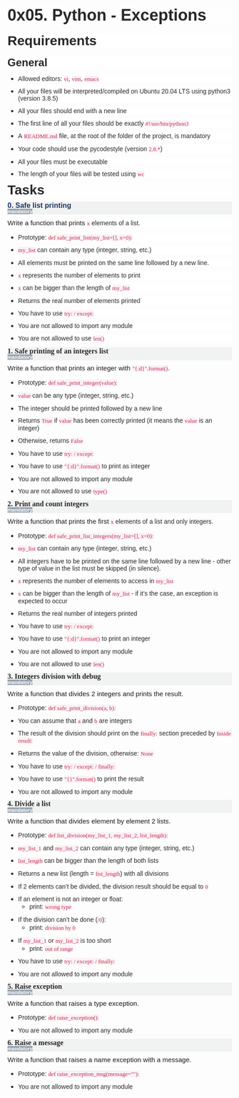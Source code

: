 <h1 style='margin-right:0cm;margin-left:0cm;font-size:15px;font-family:"Calibri",sans-serif;margin-top:0cm;margin-bottom:7.5pt;line-height:normal;background:#FEFEFE;'><span style='font-size:36px;font-family:"Arial",sans-serif;color:#292728;'>0x05. Python - Exceptions</span></h1>
<h2 style='margin-top:15.0pt;margin-right:0cm;margin-bottom:7.5pt;margin-left:0cm;line-height:107%;font-size:17px;font-family:"Calibri Light",sans-serif;color:#2F5496;font-weight:normal;background:white;'><strong><span style='font-size:30px;line-height:107%;font-family:"Arial",sans-serif;color:#292728;'>Requirements</span></strong></h2>
<h3 style='margin-top:15.0pt;margin-right:0cm;margin-bottom:7.5pt;margin-left:0cm;line-height:107%;font-size:16px;font-family:"Calibri Light",sans-serif;color:#1F3763;font-weight:normal;background:white; border-box;font-variant-ligatures: normal;font-variant-caps: normal;orphans: 2;text-align:start;widows: 2;-webkit-text-stroke-width: 0px;text-decoration-thickness: initial;text-decoration-style: initial;text-decoration-color: initial;word-spacing:0px;'><strong><span style='font-size:24px;line-height:107%;font-family:"Arial",sans-serif;color:#292728;'>General</span></strong></h3>
<ul style="margin-bottom:0cm; border-box;font-variant-ligatures: normal;font-variant-caps: normal;orphans: 2;text-align:start;widows: 2;-webkit-text-stroke-width: 0px;text-decoration-thickness: initial;text-decoration-style: initial;text-decoration-color: initial;word-spacing:0px;" type="disc">
    <li style='margin-top:0cm;margin-right:0cm;margin-bottom:8.0pt;margin-left:0cm;line-height:normal;font-size:15px;font-family:"Calibri",sans-serif;color:#292728;background:white;'><span style='font-size:14px;font-family:"Arial",sans-serif;'>Allowed editors:&nbsp;</span><code style='font-family:"Courier New"; border-box;border-radius: 4px;'><span style="font-size:13px;font-family:Consolas;color:#C7254E;background:#F9F2F4;">vi</span></code><span style='font-size:14px;font-family:"Arial",sans-serif;'>,&nbsp;</span><code style='font-family:"Courier New"; border-box;border-radius: 4px;'><span style="font-size:13px;font-family:Consolas;color:#C7254E;background:#F9F2F4;">vim</span></code><span style='font-size:14px;font-family:"Arial",sans-serif;'>,&nbsp;</span><code style='font-family:"Courier New"; border-box;border-radius: 4px;'><span style="font-size:13px;font-family:Consolas;color:#C7254E;background:#F9F2F4;">emacs</span></code></li>
    <li style='margin-top:0cm;margin-right:0cm;margin-bottom:8.0pt;margin-left:0cm;line-height:normal;font-size:15px;font-family:"Calibri",sans-serif;color:#292728;background:white;'><span style='font-size:14px;font-family:"Arial",sans-serif;'>All your files will be interpreted/compiled on Ubuntu 20.04 LTS using python3 (version 3.8.5)</span></li>
    <li style='margin-top:0cm;margin-right:0cm;margin-bottom:8.0pt;margin-left:0cm;line-height:normal;font-size:15px;font-family:"Calibri",sans-serif;color:#292728;background:white;'><span style='font-size:14px;font-family:"Arial",sans-serif;'>All your files should end with a new line</span></li>
    <li style='margin-top:0cm;margin-right:0cm;margin-bottom:8.0pt;margin-left:0cm;line-height:normal;font-size:15px;font-family:"Calibri",sans-serif;color:#292728;background:white;'><span style='font-size:14px;font-family:"Arial",sans-serif;'>The first line of all your files should be exactly&nbsp;</span><code style='font-family:"Courier New"; border-box;border-radius: 4px;'><span style="font-size:13px;font-family:Consolas;color:#C7254E;background:#F9F2F4;">#!/usr/bin/python3</span></code></li>
    <li style='margin-top:0cm;margin-right:0cm;margin-bottom:8.0pt;margin-left:0cm;line-height:normal;font-size:15px;font-family:"Calibri",sans-serif;color:#292728;background:white;'><span style='font-size:14px;font-family:"Arial",sans-serif;'>A&nbsp;</span><code style='font-family:"Courier New"; border-box;border-radius: 4px;'><span style="font-size:13px;font-family:Consolas;color:#C7254E;background:#F9F2F4;">README.md</span></code><span style='font-size:14px;font-family:"Arial",sans-serif;'>&nbsp;file, at the root of the folder of the project, is mandatory</span></li>
    <li style='margin-top:0cm;margin-right:0cm;margin-bottom:8.0pt;margin-left:0cm;line-height:normal;font-size:15px;font-family:"Calibri",sans-serif;color:#292728;background:white;'><span style='font-size:14px;font-family:"Arial",sans-serif;'>Your code should use the pycodestyle (version&nbsp;</span><code style='font-family:"Courier New"; border-box;border-radius: 4px;'><span style="font-size:13px;font-family:Consolas;color:#C7254E;background:#F9F2F4;">2.8.*</span></code><span style='font-size:14px;font-family:"Arial",sans-serif;'>)</span></li>
    <li style='margin-top:0cm;margin-right:0cm;margin-bottom:8.0pt;margin-left:0cm;line-height:normal;font-size:15px;font-family:"Calibri",sans-serif;color:#292728;background:white;'><span style='font-size:14px;font-family:"Arial",sans-serif;'>All your files must be executable</span></li>
    <li style='margin-top:0cm;margin-right:0cm;margin-bottom:8.0pt;margin-left:0cm;line-height:normal;font-size:15px;font-family:"Calibri",sans-serif;color:#292728;background:white;'><span style='font-size:14px;font-family:"Arial",sans-serif;'>The length of your files will be tested using&nbsp;</span><code style='font-family:"Courier New"; border-box;border-radius: 4px;'><span style="font-size:13px;font-family:Consolas;color:#C7254E;background:#F9F2F4;">wc</span></code></li>
</ul>
<h2 style='margin-top:2.0pt;margin-right:0cm;margin-bottom:7.5pt;margin-left:0cm;line-height:107%;font-size:17px;font-family:"Calibri Light",sans-serif;color:#2F5496;font-weight:normal;background:#FEFEFE;'><strong><span style='font-size:30px;line-height:107%;font-family:"Arial",sans-serif;color:#292728;'>Tasks</span></strong></h2>
<h3 style='margin-top:0cm;margin-right:0cm;margin-bottom:0cm;margin-left:0cm;line-height:107%;font-size:16px;font-family:"Calibri Light",sans-serif;color:#1F3763;font-weight:normal;background:#F1F2F2;'><strong><span data-id="4427" id="user_id">0. Safe list printing</span></strong></h3>
<p style='margin-right:0cm;margin-left:0cm;font-size:15px;font-family:"Calibri",sans-serif;margin-top:0cm;margin-bottom:8.0pt;line-height:107%;background:#F1F2F2;'><strong><span style='font-size:11px;line-height:107%;font-family:"Arial",sans-serif;color:white;background:#98A3AE;'><span style=" border-box;border-radius: 0.25em;">mandatory</span></span></strong></p>
<p style='margin-right:0cm;margin-left:0cm;font-size:15px;font-family:"Calibri",sans-serif;margin-top:0cm;margin-bottom:7.5pt;line-height:107%;background:white;'><span data-id="4427" id="user_id">Write a function that prints&nbsp;</span><code style='font-family:"Courier New"; border-box;border-radius: 4px;'><span style="font-size:13px;font-family:Consolas;color:#C7254E;background:#F9F2F4;">x</span></code><span style='font-size:14px;font-family:"Arial",sans-serif;color:#292728;'>&nbsp;elements of a list.</span></p>
<ul style="margin-bottom:0cm;" type="disc">
    <li style='margin-top:0cm;margin-right:0cm;margin-bottom:8.0pt;margin-left:0cm;line-height:normal;font-size:15px;font-family:"Calibri",sans-serif;color:#292728;background:white;'><span style='font-size:14px;font-family:"Arial",sans-serif;'>Prototype:&nbsp;</span><code style='font-family:"Courier New"; border-box;border-radius: 4px;'><span style="font-size:13px;font-family:     Consolas;color:#C7254E;background:#F9F2F4;">def safe_print_list(my_list=[], x=0):</span></code></li>
    <li style='margin-top:0cm;margin-right:0cm;margin-bottom:8.0pt;margin-left:0cm;line-height:normal;font-size:15px;font-family:"Calibri",sans-serif;color:#292728;background:white;'><code style='font-family:"Courier New"; border-box;border-radius: 4px;'><span style="font-size:13px;font-family:     Consolas;color:#C7254E;background:#F9F2F4;">my_list</span></code><span style='font-size:14px;font-family:"Arial",sans-serif;'>&nbsp;can contain any type (integer, string, etc.)</span></li>
    <li style='margin-top:0cm;margin-right:0cm;margin-bottom:8.0pt;margin-left:0cm;line-height:normal;font-size:15px;font-family:"Calibri",sans-serif;color:#292728;background:white;'><span style='font-size:14px;font-family:"Arial",sans-serif;'>All elements must be printed on the same line followed by a new line.</span></li>
    <li style='margin-top:0cm;margin-right:0cm;margin-bottom:8.0pt;margin-left:0cm;line-height:normal;font-size:15px;font-family:"Calibri",sans-serif;color:#292728;background:white;'><code style='font-family:"Courier New"; border-box;border-radius: 4px;'><span style="font-size:13px;font-family:     Consolas;color:#C7254E;background:#F9F2F4;">x</span></code><span style='font-size:14px;font-family:"Arial",sans-serif;'>&nbsp;represents the number of elements to print</span></li>
    <li style='margin-top:0cm;margin-right:0cm;margin-bottom:8.0pt;margin-left:0cm;line-height:normal;font-size:15px;font-family:"Calibri",sans-serif;color:#292728;background:white;'><code style='font-family:"Courier New"; border-box;border-radius: 4px;'><span style="font-size:13px;font-family:     Consolas;color:#C7254E;background:#F9F2F4;">x</span></code><span style='font-size:14px;font-family:"Arial",sans-serif;'>&nbsp;can be bigger than the length of&nbsp;</span><code style='font-family:"Courier New"; border-box;border-radius: 4px;'><span style="font-size:13px;font-family:Consolas;color:#C7254E;background:#F9F2F4;">my_list</span></code></li>
    <li style='margin-top:0cm;margin-right:0cm;margin-bottom:8.0pt;margin-left:0cm;line-height:normal;font-size:15px;font-family:"Calibri",sans-serif;color:#292728;background:white;'><span style='font-size:14px;font-family:"Arial",sans-serif;'>Returns the real number of elements printed</span></li>
    <li style='margin-top:0cm;margin-right:0cm;margin-bottom:8.0pt;margin-left:0cm;line-height:normal;font-size:15px;font-family:"Calibri",sans-serif;color:#292728;background:white;'><span style='font-size:14px;font-family:"Arial",sans-serif;'>You have to use&nbsp;</span><code style='font-family:"Courier New"; border-box;border-radius: 4px;'><span style="font-size:13px;font-family:     Consolas;color:#C7254E;background:#F9F2F4;">try: / except:</span></code></li>
    <li style='margin-top:0cm;margin-right:0cm;margin-bottom:8.0pt;margin-left:0cm;line-height:normal;font-size:15px;font-family:"Calibri",sans-serif;color:#292728;background:white;'><span style='font-size:14px;font-family:"Arial",sans-serif;'>You are not allowed to import any module</span></li>
    <li style='margin-top:0cm;margin-right:0cm;margin-bottom:8.0pt;margin-left:0cm;line-height:normal;font-size:15px;font-family:"Calibri",sans-serif;color:#292728;background:white;'><span style='font-size:14px;font-family:"Arial",sans-serif;'>You are not allowed to use&nbsp;</span><code style='font-family:"Courier New"; border-box;border-radius: 4px;'><span style="font-size:13px;font-family:     Consolas;color:#C7254E;background:#F9F2F4;">len()</span></code></li>
</ul>
<h3 style='margin-top:0cm;margin-right:0cm;margin-bottom:0cm;margin-left:0cm;line-height:107%;font-size:16px;font-family:"Calibri Light",sans-serif;color:#1F3763;font-weight:normal;background:#F1F2F2;'><strong><span style='font-family:"inherit",serif;color:#292728;'>1. Safe printing of an integers list</span></strong></h3>
<p style='margin-right:0cm;margin-left:0cm;font-size:15px;font-family:"Calibri",sans-serif;margin-top:0cm;margin-bottom:8.0pt;line-height:107%;background:#F1F2F2;'><strong><span style='font-size:11px;line-height:107%;font-family:"Arial",sans-serif;color:white;background:#98A3AE;'><span style=" border-box;border-radius: 0.25em;">mandatory</span></span></strong></p>
<p style='margin-right:0cm;margin-left:0cm;font-size:15px;font-family:"Calibri",sans-serif;margin-top:0cm;margin-bottom:7.5pt;line-height:107%;'><span data-id="4427" id="user_id">Write a function that prints an integer with&nbsp;</span><code style='font-family:"Courier New"; border-box;border-radius: 4px;'><span style="font-size:13px;font-family:Consolas;color:#C7254E;background:#F9F2F4;">&quot;{:d}&quot;.format()</span></code><span style='font-size:14px;font-family:"Arial",sans-serif;color:#292728;'>.</span></p>
<ul style="margin-bottom:0cm;" type="disc">
    <li style='margin-top:0cm;margin-right:0cm;margin-bottom:8.0pt;margin-left:0cm;line-height:normal;font-size:15px;font-family:"Calibri",sans-serif;color:#292728;'><span style='font-size:14px;font-family:"Arial",sans-serif;'>Prototype:&nbsp;</span><code style='font-family:"Courier New"; border-box;border-radius: 4px;'><span style="font-size:13px;font-family:Consolas;color:#C7254E;background:#F9F2F4;">def safe_print_integer(value):</span></code></li>
    <li style='margin-top:0cm;margin-right:0cm;margin-bottom:8.0pt;margin-left:0cm;line-height:normal;font-size:15px;font-family:"Calibri",sans-serif;color:#292728;'><code style='font-family:"Courier New"; border-box;border-radius: 4px;'><span style="font-size:13px;font-family:Consolas;color:#C7254E;background:#F9F2F4;">value</span></code><span style='font-size:14px;font-family:"Arial",sans-serif;'>&nbsp;can be any type (integer, string, etc.)</span></li>
    <li style='margin-top:0cm;margin-right:0cm;margin-bottom:8.0pt;margin-left:0cm;line-height:normal;font-size:15px;font-family:"Calibri",sans-serif;color:#292728;'><span style='font-size:14px;font-family:"Arial",sans-serif;'>The integer should be printed followed by a new line</span></li>
    <li style='margin-top:0cm;margin-right:0cm;margin-bottom:8.0pt;margin-left:0cm;line-height:normal;font-size:15px;font-family:"Calibri",sans-serif;color:#292728;'><span style='font-size:14px;font-family:"Arial",sans-serif;'>Returns&nbsp;</span><code style='font-family:"Courier New"; border-box;border-radius: 4px;'><span style="font-size:13px;font-family:Consolas;color:#C7254E;background:#F9F2F4;">True</span></code><span style='font-size:14px;font-family:"Arial",sans-serif;'>&nbsp;if&nbsp;</span><code style='font-family:"Courier New"; border-box;border-radius: 4px;'><span style="font-size:13px;font-family:     Consolas;color:#C7254E;background:#F9F2F4;">value</span></code><span style='font-size:14px;font-family:"Arial",sans-serif;'>&nbsp;has been correctly printed (it means the&nbsp;</span><code style='font-family:"Courier New"; border-box;border-radius: 4px;'><span style="font-size:13px;font-family:Consolas;color:#C7254E;background:#F9F2F4;">value</span></code><span style='font-size:14px;font-family:"Arial",sans-serif;'>&nbsp;is an integer)</span></li>
    <li style='margin-top:0cm;margin-right:0cm;margin-bottom:8.0pt;margin-left:0cm;line-height:normal;font-size:15px;font-family:"Calibri",sans-serif;color:#292728;'><span style='font-size:14px;font-family:"Arial",sans-serif;'>Otherwise, returns&nbsp;</span><code style='font-family:"Courier New"; border-box;border-radius: 4px;'><span style="font-size:13px;font-family:Consolas;color:#C7254E;background:#F9F2F4;">False</span></code></li>
    <li style='margin-top:0cm;margin-right:0cm;margin-bottom:8.0pt;margin-left:0cm;line-height:normal;font-size:15px;font-family:"Calibri",sans-serif;color:#292728;'><span style='font-size:14px;font-family:"Arial",sans-serif;'>You have to use&nbsp;</span><code style='font-family:"Courier New"; border-box;border-radius: 4px;'><span style="font-size:13px;font-family:Consolas;color:#C7254E;background:#F9F2F4;">try: / except:</span></code></li>
    <li style='margin-top:0cm;margin-right:0cm;margin-bottom:8.0pt;margin-left:0cm;line-height:normal;font-size:15px;font-family:"Calibri",sans-serif;color:#292728;'><span style='font-size:14px;font-family:"Arial",sans-serif;'>You have to use&nbsp;</span><code style='font-family:"Courier New"; border-box;border-radius: 4px;'><span style="font-size:13px;font-family:Consolas;color:#C7254E;background:#F9F2F4;">&quot;{:d}&quot;.format()</span></code><span style='font-size:14px;font-family:"Arial",sans-serif;'>&nbsp;to print as integer</span></li>
    <li style='margin-top:0cm;margin-right:0cm;margin-bottom:8.0pt;margin-left:0cm;line-height:normal;font-size:15px;font-family:"Calibri",sans-serif;color:#292728;'><span style='font-size:14px;font-family:"Arial",sans-serif;'>You are not allowed to import any module</span></li>
    <li style='margin-top:0cm;margin-right:0cm;margin-bottom:8.0pt;margin-left:0cm;line-height:normal;font-size:15px;font-family:"Calibri",sans-serif;color:#292728;'><span style='font-size:14px;font-family:"Arial",sans-serif;'>You are not allowed to use&nbsp;</span><code style='font-family:"Courier New"; border-box;border-radius: 4px;'><span style="font-size:13px;font-family:Consolas;color:#C7254E;background:#F9F2F4;">type()</span></code></li>
</ul>
<h3 style='margin-top:0cm;margin-right:0cm;margin-bottom:0cm;margin-left:0cm;line-height:107%;font-size:16px;font-family:"Calibri Light",sans-serif;color:#1F3763;font-weight:normal;background:#F1F2F2;'><strong><span style='font-family:"inherit",serif;color:#292728;'>2. Print and count integers</span></strong></h3>
<p style='margin-right:0cm;margin-left:0cm;font-size:15px;font-family:"Calibri",sans-serif;margin-top:0cm;margin-bottom:8.0pt;line-height:107%;background:#F1F2F2;'><strong><span style='font-size:11px;line-height:107%;font-family:"Arial",sans-serif;color:white;background:#98A3AE;'><span style=" border-box;border-radius: 0.25em;">mandatory</span></span></strong></p>
<p style='margin-right:0cm;margin-left:0cm;font-size:15px;font-family:"Calibri",sans-serif;margin-top:0cm;margin-bottom:7.5pt;line-height:107%;'><span data-id="4427" id="user_id">Write a function that prints the first&nbsp;</span><code style='font-family:"Courier New"; border-box;border-radius: 4px;'><span style="font-size:13px;font-family:Consolas;color:#C7254E;background:#F9F2F4;">x</span></code><span style='font-size:14px;font-family:"Arial",sans-serif;color:#292728;'>&nbsp;elements of a list and only integers.</span></p>
<ul style="margin-bottom:0cm;" type="disc">
    <li style='margin-top:0cm;margin-right:0cm;margin-bottom:8.0pt;margin-left:0cm;line-height:normal;font-size:15px;font-family:"Calibri",sans-serif;color:#292728;'><span style='font-size:14px;font-family:"Arial",sans-serif;'>Prototype:&nbsp;</span><code style='font-family:"Courier New"; border-box;border-radius: 4px;'><span style="font-size:13px;font-family:Consolas;color:#C7254E;background:#F9F2F4;">def safe_print_list_integers(my_list=[], x=0):</span></code></li>
    <li style='margin-top:0cm;margin-right:0cm;margin-bottom:8.0pt;margin-left:0cm;line-height:normal;font-size:15px;font-family:"Calibri",sans-serif;color:#292728;'><code style='font-family:"Courier New"; border-box;border-radius: 4px;'><span style="font-size:13px;font-family:Consolas;color:#C7254E;background:#F9F2F4;">my_list</span></code><span style='font-size:14px;font-family:"Arial",sans-serif;'>&nbsp;can contain any type (integer, string, etc.)</span></li>
    <li style='margin-top:0cm;margin-right:0cm;margin-bottom:8.0pt;margin-left:0cm;line-height:normal;font-size:15px;font-family:"Calibri",sans-serif;color:#292728;'><span style='font-size:14px;font-family:"Arial",sans-serif;'>All integers have to be printed on the same line followed by a new line - other type of value in the list must be skipped (in silence).</span></li>
    <li style='margin-top:0cm;margin-right:0cm;margin-bottom:8.0pt;margin-left:0cm;line-height:normal;font-size:15px;font-family:"Calibri",sans-serif;color:#292728;'><code style='font-family:"Courier New"; border-box;border-radius: 4px;'><span style="font-size:13px;font-family:Consolas;color:#C7254E;background:#F9F2F4;">x</span></code><span style='font-size:14px;font-family:"Arial",sans-serif;'>&nbsp;represents the number of elements to access in&nbsp;</span><code style='font-family:"Courier New"; border-box;border-radius: 4px;'><span style="font-size:13px;font-family:     Consolas;color:#C7254E;background:#F9F2F4;">my_list</span></code></li>
    <li style='margin-top:0cm;margin-right:0cm;margin-bottom:8.0pt;margin-left:0cm;line-height:normal;font-size:15px;font-family:"Calibri",sans-serif;color:#292728;'><code style='font-family:"Courier New"; border-box;border-radius: 4px;'><span style="font-size:13px;font-family:Consolas;color:#C7254E;background:#F9F2F4;">x</span></code><span style='font-size:14px;font-family:"Arial",sans-serif;'>&nbsp;can be bigger than the length of&nbsp;</span><code style='font-family:"Courier New"; border-box;border-radius: 4px;'><span style="font-size:13px;font-family:     Consolas;color:#C7254E;background:#F9F2F4;">my_list</span></code><span style='font-size:14px;font-family:"Arial",sans-serif;'>&nbsp;- if it&rsquo;s the case, an exception is expected to occur</span></li>
    <li style='margin-top:0cm;margin-right:0cm;margin-bottom:8.0pt;margin-left:0cm;line-height:normal;font-size:15px;font-family:"Calibri",sans-serif;color:#292728;'><span style='font-size:14px;font-family:"Arial",sans-serif;'>Returns the real number of integers printed</span></li>
    <li style='margin-top:0cm;margin-right:0cm;margin-bottom:8.0pt;margin-left:0cm;line-height:normal;font-size:15px;font-family:"Calibri",sans-serif;color:#292728;'><span style='font-size:14px;font-family:"Arial",sans-serif;'>You have to use&nbsp;</span><code style='font-family:"Courier New"; border-box;border-radius: 4px;'><span style="font-size:13px;font-family:Consolas;color:#C7254E;background:#F9F2F4;">try: / except:</span></code></li>
    <li style='margin-top:0cm;margin-right:0cm;margin-bottom:8.0pt;margin-left:0cm;line-height:normal;font-size:15px;font-family:"Calibri",sans-serif;color:#292728;'><span style='font-size:14px;font-family:"Arial",sans-serif;'>You have to use&nbsp;</span><code style='font-family:"Courier New"; border-box;border-radius: 4px;'><span style="font-size:13px;font-family:Consolas;color:#C7254E;background:#F9F2F4;">&quot;{:d}&quot;.format()</span></code><span style='font-size:14px;font-family:"Arial",sans-serif;'>&nbsp;to print an integer</span></li>
    <li style='margin-top:0cm;margin-right:0cm;margin-bottom:8.0pt;margin-left:0cm;line-height:normal;font-size:15px;font-family:"Calibri",sans-serif;color:#292728;'><span style='font-size:14px;font-family:"Arial",sans-serif;'>You are not allowed to import any module</span></li>
    <li style='margin-top:0cm;margin-right:0cm;margin-bottom:8.0pt;margin-left:0cm;line-height:normal;font-size:15px;font-family:"Calibri",sans-serif;color:#292728;'><span style='font-size:14px;font-family:"Arial",sans-serif;'>You are not allowed to use&nbsp;</span><code style='font-family:"Courier New"; border-box;border-radius: 4px;'><span style="font-size:13px;font-family:Consolas;color:#C7254E;background:#F9F2F4;">len()</span></code></li>
</ul>
<h3 style='margin-top:0cm;margin-right:0cm;margin-bottom:0cm;margin-left:0cm;line-height:107%;font-size:16px;font-family:"Calibri Light",sans-serif;color:#1F3763;font-weight:normal;background:#F1F2F2;'><strong><span style='font-family:"inherit",serif;color:#292728;'>3. Integers division with debug</span></strong></h3>
<p style='margin-right:0cm;margin-left:0cm;font-size:15px;font-family:"Calibri",sans-serif;margin-top:0cm;margin-bottom:8.0pt;line-height:107%;background:#F1F2F2;'><strong><span style='font-size:11px;line-height:107%;font-family:"Arial",sans-serif;color:white;background:#98A3AE;'><span style=" border-box;border-radius: 0.25em;">mandatory</span></span></strong></p>
<p style='margin-right:0cm;margin-left:0cm;font-size:15px;font-family:"Calibri",sans-serif;margin-top:0cm;margin-bottom:7.5pt;line-height:107%;'><span data-id="4427" id="user_id">Write a function that divides 2 integers and prints the result.</span></p>
<ul style="margin-bottom:0cm;" type="disc">
    <li style='margin-top:0cm;margin-right:0cm;margin-bottom:8.0pt;margin-left:0cm;line-height:normal;font-size:15px;font-family:"Calibri",sans-serif;color:#292728;'><span style='font-size:14px;font-family:"Arial",sans-serif;'>Prototype:&nbsp;</span><code style='font-family:"Courier New"; border-box;border-radius: 4px;'><span style="font-size:13px;font-family:Consolas;color:#C7254E;background:#F9F2F4;">def safe_print_division(a, b):</span></code></li>
    <li style='margin-top:0cm;margin-right:0cm;margin-bottom:8.0pt;margin-left:0cm;line-height:normal;font-size:15px;font-family:"Calibri",sans-serif;color:#292728;'><span style='font-size:14px;font-family:"Arial",sans-serif;'>You can assume that&nbsp;</span><code style='font-family:"Courier New"; border-box;border-radius: 4px;'><span style="font-size:13px;font-family:Consolas;color:#C7254E;background:#F9F2F4;">a</span></code><span style='font-size:14px;font-family:"Arial",sans-serif;'>&nbsp;and&nbsp;</span><code style='font-family:"Courier New"; border-box;border-radius: 4px;'><span style="font-size:13px;font-family:Consolas;color:#C7254E;background:#F9F2F4;">b</span></code><span style='font-size:14px;font-family:"Arial",sans-serif;'>&nbsp;are integers</span></li>
    <li style='margin-top:0cm;margin-right:0cm;margin-bottom:8.0pt;margin-left:0cm;line-height:normal;font-size:15px;font-family:"Calibri",sans-serif;color:#292728;'><span style='font-size:14px;font-family:"Arial",sans-serif;'>The result of the division should print on the&nbsp;</span><code style='font-family:"Courier New"; border-box;border-radius: 4px;'><span style="font-size:13px;font-family:     Consolas;color:#C7254E;background:#F9F2F4;">finally:</span></code><span style='font-size:14px;font-family:"Arial",sans-serif;'>&nbsp;section preceded by&nbsp;</span><code style='font-family:"Courier New"; border-box;border-radius: 4px;'><span style="font-size:13px;font-family:Consolas;color:#C7254E;background:#F9F2F4;">Inside result:</span></code></li>
    <li style='margin-top:0cm;margin-right:0cm;margin-bottom:8.0pt;margin-left:0cm;line-height:normal;font-size:15px;font-family:"Calibri",sans-serif;color:#292728;'><span style='font-size:14px;font-family:"Arial",sans-serif;'>Returns the value of the division, otherwise:&nbsp;</span><code style='font-family:"Courier New"; border-box;border-radius: 4px;'><span style="font-size:13px;font-family:     Consolas;color:#C7254E;background:#F9F2F4;">None</span></code></li>
    <li style='margin-top:0cm;margin-right:0cm;margin-bottom:8.0pt;margin-left:0cm;line-height:normal;font-size:15px;font-family:"Calibri",sans-serif;color:#292728;'><span style='font-size:14px;font-family:"Arial",sans-serif;'>You have to use&nbsp;</span><code style='font-family:"Courier New"; border-box;border-radius: 4px;'><span style="font-size:13px;font-family:Consolas;color:#C7254E;background:#F9F2F4;">try: / except: / finally:</span></code></li>
    <li style='margin-top:0cm;margin-right:0cm;margin-bottom:8.0pt;margin-left:0cm;line-height:normal;font-size:15px;font-family:"Calibri",sans-serif;color:#292728;'><span style='font-size:14px;font-family:"Arial",sans-serif;'>You have to use&nbsp;</span><code style='font-family:"Courier New"; border-box;border-radius: 4px;'><span style="font-size:13px;font-family:Consolas;color:#C7254E;background:#F9F2F4;">&quot;{}&quot;.format()</span></code><span style='font-size:14px;font-family:"Arial",sans-serif;'>&nbsp;to print the result</span></li>
    <li style='margin-top:0cm;margin-right:0cm;margin-bottom:8.0pt;margin-left:0cm;line-height:normal;font-size:15px;font-family:"Calibri",sans-serif;color:#292728;'><span style='font-size:14px;font-family:"Arial",sans-serif;'>You are not allowed to import any module</span></li>
</ul>
<h3 style='margin-top:0cm;margin-right:0cm;margin-bottom:0cm;margin-left:0cm;line-height:107%;font-size:16px;font-family:"Calibri Light",sans-serif;color:#1F3763;font-weight:normal;background:#F1F2F2;'><strong><span style='font-family:"inherit",serif;color:#292728;'>4. Divide a list</span></strong></h3>
<p style='margin-right:0cm;margin-left:0cm;font-size:15px;font-family:"Calibri",sans-serif;margin-top:0cm;margin-bottom:8.0pt;line-height:107%;background:#F1F2F2;'><strong><span style='font-size:11px;line-height:107%;font-family:"Arial",sans-serif;color:white;background:#98A3AE;'><span style=" border-box;border-radius: 0.25em;">mandatory</span></span></strong></p>
<p style='margin-right:0cm;margin-left:0cm;font-size:15px;font-family:"Calibri",sans-serif;margin-top:0cm;margin-bottom:7.5pt;line-height:107%;'><span data-id="4427" id="user_id">Write a function that divides element by element 2 lists.</span></p>
<ul style="margin-bottom:0cm;" type="disc">
    <li style='margin-top:0cm;margin-right:0cm;margin-bottom:8.0pt;margin-left:0cm;line-height:normal;font-size:15px;font-family:"Calibri",sans-serif;color:#292728;'><span style='font-size:14px;font-family:"Arial",sans-serif;'>Prototype:&nbsp;</span><code style='font-family:"Courier New"; border-box;border-radius: 4px;'><span style="font-size:13px;font-family:Consolas;color:#C7254E;background:#F9F2F4;">def list_division(my_list_1, my_list_2, list_length):</span></code></li>
    <li style='margin-top:0cm;margin-right:0cm;margin-bottom:8.0pt;margin-left:0cm;line-height:normal;font-size:15px;font-family:"Calibri",sans-serif;color:#292728;'><code style='font-family:"Courier New"; border-box;border-radius: 4px;'><span style="font-size:13px;font-family:Consolas;color:#C7254E;background:#F9F2F4;">my_list_1</span></code><span style='font-size:14px;font-family:"Arial",sans-serif;'>&nbsp;and&nbsp;</span><code style='font-family:"Courier New"; border-box;border-radius: 4px;'><span style="font-size:13px;font-family:     Consolas;color:#C7254E;background:#F9F2F4;">my_list_2</span></code><span style='font-size:14px;font-family:"Arial",sans-serif;'>&nbsp;can contain any type (integer, string, etc.)</span></li>
    <li style='margin-top:0cm;margin-right:0cm;margin-bottom:8.0pt;margin-left:0cm;line-height:normal;font-size:15px;font-family:"Calibri",sans-serif;color:#292728;'><code style='font-family:"Courier New"; border-box;border-radius: 4px;'><span style="font-size:13px;font-family:Consolas;color:#C7254E;background:#F9F2F4;">list_length</span></code><span style='font-size:14px;font-family:"Arial",sans-serif;'>&nbsp;can be bigger than the length of both lists</span></li>
    <li style='margin-top:0cm;margin-right:0cm;margin-bottom:8.0pt;margin-left:0cm;line-height:normal;font-size:15px;font-family:"Calibri",sans-serif;color:#292728;'><span style='font-size:14px;font-family:"Arial",sans-serif;'>Returns a new list (length =&nbsp;</span><code style='font-family:"Courier New"; border-box;border-radius: 4px;'><span style="font-size:13px;font-family:Consolas;color:#C7254E;background:#F9F2F4;">list_length</span></code><span style='font-size:14px;font-family:"Arial",sans-serif;'>) with all divisions</span></li>
    <li style='margin-top:0cm;margin-right:0cm;margin-bottom:8.0pt;margin-left:0cm;line-height:normal;font-size:15px;font-family:"Calibri",sans-serif;color:#292728;'><span style='font-size:14px;font-family:"Arial",sans-serif;'>If 2 elements can&rsquo;t be divided, the division result should be equal to&nbsp;</span><code style='font-family:"Courier New"; border-box;border-radius: 4px;'><span style="font-size:13px;font-family:Consolas;color:#C7254E;background:#F9F2F4;">0</span></code></li>
    <li style='margin-top:0cm;margin-right:0cm;margin-bottom:8.0pt;margin-left:0cm;line-height:normal;font-size:15px;font-family:"Calibri",sans-serif;color:#292728;'><span style='font-size:14px;font-family:"Arial",sans-serif;'>If an element is not an integer or float:</span>
        <ul style="margin-bottom:0cm;" type="circle">
            <li style='margin-top:0cm;margin-right:0cm;margin-bottom:8.0pt;margin-left:0cm;line-height:normal;font-size:15px;font-family:"Calibri",sans-serif;color:#292728;'><span style='font-size:14px;font-family:"Arial",sans-serif;'>print:&nbsp;</span><code style='font-family:"Courier New"; border-box;border-radius: 4px;'><span style="font-size:13px;font-family:Consolas;color:#C7254E;background:#F9F2F4;">wrong type</span></code></li>
        </ul>
    </li>
    <li style='margin-top:0cm;margin-right:0cm;margin-bottom:8.0pt;margin-left:0cm;line-height:normal;font-size:15px;font-family:"Calibri",sans-serif;color:#292728;'><span style='font-size:14px;font-family:"Arial",sans-serif;'>If the division can&rsquo;t be done (</span><code style='font-family:"Courier New"; border-box;border-radius: 4px;'><span style="font-size:13px;font-family:Consolas;color:#C7254E;background:#F9F2F4;">/0</span></code><span style='font-size:14px;font-family:"Arial",sans-serif;'>):</span>
        <ul style="margin-bottom:0cm;" type="circle">
            <li style='margin-top:0cm;margin-right:0cm;margin-bottom:8.0pt;margin-left:0cm;line-height:normal;font-size:15px;font-family:"Calibri",sans-serif;color:#292728;'><span style='font-size:14px;font-family:"Arial",sans-serif;'>print:&nbsp;</span><code style='font-family:"Courier New"; border-box;border-radius: 4px;'><span style="font-size:13px;font-family:Consolas;color:#C7254E;background:#F9F2F4;">division by 0</span></code></li>
        </ul>
    </li>
    <li style='margin-top:0cm;margin-right:0cm;margin-bottom:8.0pt;margin-left:0cm;line-height:normal;font-size:15px;font-family:"Calibri",sans-serif;color:#292728;'><span style='font-size:14px;font-family:"Arial",sans-serif;'>If&nbsp;</span><code style='font-family:"Courier New"; border-box;border-radius: 4px;'><span style="font-size:13px;font-family:Consolas;color:#C7254E;background:#F9F2F4;">my_list_1</span></code><span style='font-size:14px;font-family:"Arial",sans-serif;'>&nbsp;or&nbsp;</span><code style='font-family:"Courier New"; border-box;border-radius: 4px;'><span style="font-size:13px;font-family:     Consolas;color:#C7254E;background:#F9F2F4;">my_list_2</span></code><span style='font-size:14px;font-family:"Arial",sans-serif;'>&nbsp;is too short</span>
        <ul style="margin-bottom:0cm;" type="circle">
            <li style='margin-top:0cm;margin-right:0cm;margin-bottom:8.0pt;margin-left:0cm;line-height:normal;font-size:15px;font-family:"Calibri",sans-serif;color:#292728;'><span style='font-size:14px;font-family:"Arial",sans-serif;'>print:&nbsp;</span><code style='font-family:"Courier New"; border-box;border-radius: 4px;'><span style="font-size:13px;font-family:Consolas;color:#C7254E;background:#F9F2F4;">out of range</span></code></li>
        </ul>
    </li>
    <li style='margin-top:0cm;margin-right:0cm;margin-bottom:8.0pt;margin-left:0cm;line-height:normal;font-size:15px;font-family:"Calibri",sans-serif;color:#292728;'><span style='font-size:14px;font-family:"Arial",sans-serif;'>You have to use&nbsp;</span><code style='font-family:"Courier New"; border-box;border-radius: 4px;'><span style="font-size:13px;font-family:Consolas;color:#C7254E;background:#F9F2F4;">try: / except: / finally:</span></code></li>
    <li style='margin-top:0cm;margin-right:0cm;margin-bottom:8.0pt;margin-left:0cm;line-height:normal;font-size:15px;font-family:"Calibri",sans-serif;color:#292728;'><span style='font-size:14px;font-family:"Arial",sans-serif;'>You are not allowed to import any module</span></li>
</ul>
<h3 style='margin-top:0cm;margin-right:0cm;margin-bottom:0cm;margin-left:0cm;line-height:107%;font-size:16px;font-family:"Calibri Light",sans-serif;color:#1F3763;font-weight:normal;background:#F1F2F2;'><strong><span style='font-family:"inherit",serif;color:#292728;'>5. Raise exception</span></strong></h3>
<p style='margin-right:0cm;margin-left:0cm;font-size:15px;font-family:"Calibri",sans-serif;margin-top:0cm;margin-bottom:8.0pt;line-height:107%;background:#F1F2F2;'><strong><span style='font-size:11px;line-height:107%;font-family:"Arial",sans-serif;color:white;background:#98A3AE;'><span style=" border-box;border-radius: 0.25em;">mandatory</span></span></strong></p>
<p style='margin-right:0cm;margin-left:0cm;font-size:15px;font-family:"Calibri",sans-serif;margin-top:0cm;margin-bottom:7.5pt;line-height:107%;'><span data-id="4427" id="user_id">Write a function that raises a type exception.</span></p>
<ul style="margin-bottom:0cm;" type="disc">
    <li style='margin-top:0cm;margin-right:0cm;margin-bottom:8.0pt;margin-left:0cm;line-height:normal;font-size:15px;font-family:"Calibri",sans-serif;color:#292728;'><span style='font-size:14px;font-family:"Arial",sans-serif;'>Prototype:&nbsp;</span><code style='font-family:"Courier New"; border-box;border-radius: 4px;'><span style="font-size:13px;font-family:Consolas;color:#C7254E;background:#F9F2F4;">def raise_exception():</span></code></li>
    <li style='margin-top:0cm;margin-right:0cm;margin-bottom:8.0pt;margin-left:0cm;line-height:normal;font-size:15px;font-family:"Calibri",sans-serif;color:#292728;'><span style='font-size:14px;font-family:"Arial",sans-serif;'>You are not allowed to import any module</span></li>
</ul>
<h3 style='margin-top:0cm;margin-right:0cm;margin-bottom:0cm;margin-left:0cm;line-height:107%;font-size:16px;font-family:"Calibri Light",sans-serif;color:#1F3763;font-weight:normal;background:#F1F2F2;'><strong><span style='font-family:"inherit",serif;color:#292728;'>6. Raise a message</span></strong></h3>
<p style='margin-right:0cm;margin-left:0cm;font-size:15px;font-family:"Calibri",sans-serif;margin-top:0cm;margin-bottom:8.0pt;line-height:107%;background:#F1F2F2;'><strong><span style='font-size:11px;line-height:107%;font-family:"Arial",sans-serif;color:white;background:#98A3AE;'><span style=" border-box;border-radius: 0.25em;">mandatory</span></span></strong></p>
<p style='margin-right:0cm;margin-left:0cm;font-size:15px;font-family:"Calibri",sans-serif;margin-top:0cm;margin-bottom:7.5pt;line-height:107%;'><span data-id="4427" id="user_id">Write a function that raises a name exception with a message.</span></p>
<ul style="margin-bottom:0cm;" type="disc">
    <li style='margin-top:0cm;margin-right:0cm;margin-bottom:8.0pt;margin-left:0cm;line-height:normal;font-size:15px;font-family:"Calibri",sans-serif;color:#292728;'><span style='font-size:14px;font-family:"Arial",sans-serif;'>Prototype:&nbsp;</span><code style='font-family:"Courier New"; border-box;border-radius: 4px;'><span style="font-size:13px;font-family:Consolas;color:#C7254E;background:#F9F2F4;">def raise_exception_msg(message=&quot;&quot;):</span></code></li>
    <li style='margin-top:0cm;margin-right:0cm;margin-bottom:8.0pt;margin-left:0cm;line-height:normal;font-size:15px;font-family:"Calibri",sans-serif;color:#292728;'><span style='font-size:14px;font-family:"Arial",sans-serif;'>You are not allowed to import any module</span></li>
</ul>
<p style='margin-right:0cm;margin-left:0cm;font-size:15px;font-family:"Calibri",sans-serif;margin-top:0cm;margin-bottom:8.0pt;line-height:107%;'>&nbsp;</p>
